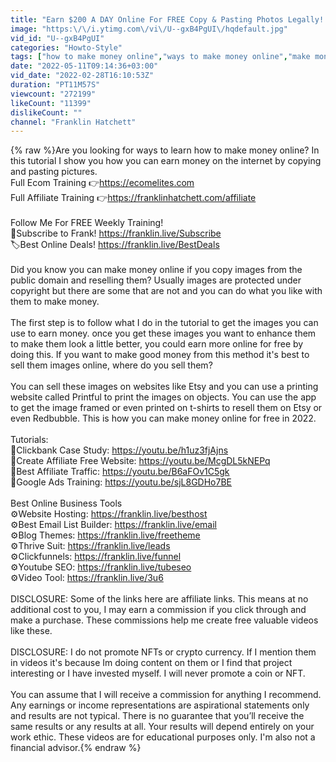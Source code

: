 ```yaml
---
title: "Earn $200 A DAY Online For FREE Copy & Pasting Photos Legally! (Make Money Online)"
image: "https:\/\/i.ytimg.com\/vi\/U--gxB4PgUI\/hqdefault.jpg"
vid_id: "U--gxB4PgUI"
categories: "Howto-Style"
tags: ["how to make money online","ways to make money online","make money online 2022"]
date: "2022-05-11T09:14:36+03:00"
vid_date: "2022-02-28T16:10:53Z"
duration: "PT11M57S"
viewcount: "272199"
likeCount: "11399"
dislikeCount: ""
channel: "Franklin Hatchett"
---
```

{% raw %}Are you looking for ways to learn how to make money online? In this tutorial I show you how you can earn money on the internet by copying and pasting pictures.<br />Full Ecom Training 👉<a rel="nofollow" target="blank" href="https://ecomelites.com">https://ecomelites.com</a><br />Full Affiliate Training 👉<a rel="nofollow" target="blank" href="https://franklinhatchett.com/affiliate">https://franklinhatchett.com/affiliate</a><br /><br />Follow Me For FREE Weekly Training!<br />🔔Subscribe to Frank! <a rel="nofollow" target="blank" href="https://franklin.live/Subscribe">https://franklin.live/Subscribe</a><br />🏷️Best Online Deals! <a rel="nofollow" target="blank" href="https://franklin.live/BestDeals">https://franklin.live/BestDeals</a><br /><br />Did you know you can make money online if you copy images from the public domain and reselling them? Usually images are protected under copyright but there are some that are not and you can do what you like with them to make money.<br /><br />The first step is to follow what I do in the tutorial to get the images you can use to earn money. once you get these images you want to enhance them to make them look a little better, you could earn more online for free by doing this. If you want to make good money from this method it's best to sell them images online, where do you sell them?<br /><br />You can sell these images on websites like Etsy and you can use a printing website called Printful to print the images on objects. You can use the app to get the image framed or even printed on t-shirts to resell them on Etsy or even Redbubble. This is how you can make money online for free in 2022.<br /><br />Tutorials:<br />💠Clickbank Case Study: <a rel="nofollow" target="blank" href="https://youtu.be/h1uz3fjAjns">https://youtu.be/h1uz3fjAjns</a><br />💠Create Affiliate Free Website: <a rel="nofollow" target="blank" href="https://youtu.be/McgDL5kNEPq">https://youtu.be/McgDL5kNEPq</a><br />💠Best Affiliate Traffic: <a rel="nofollow" target="blank" href="https://youtu.be/B6aFOv1C5gk">https://youtu.be/B6aFOv1C5gk</a><br />💠Google Ads Training: <a rel="nofollow" target="blank" href="https://youtu.be/sjL8GDHo7BE">https://youtu.be/sjL8GDHo7BE</a><br /><br />Best Online Business Tools<br />⚙️Website Hosting: <a rel="nofollow" target="blank" href="https://franklin.live/besthost">https://franklin.live/besthost</a><br />⚙️Best Email List Builder: <a rel="nofollow" target="blank" href="https://franklin.live/email">https://franklin.live/email</a><br />⚙️Blog Themes: <a rel="nofollow" target="blank" href="https://franklin.live/freetheme">https://franklin.live/freetheme</a><br />⚙️Thrive Suit: <a rel="nofollow" target="blank" href="https://franklin.live/leads">https://franklin.live/leads</a><br />⚙️Clickfunnels: <a rel="nofollow" target="blank" href="https://franklin.live/funnel">https://franklin.live/funnel</a><br />⚙️Youtube SEO: <a rel="nofollow" target="blank" href="https://franklin.live/tubeseo">https://franklin.live/tubeseo</a><br />⚙️Video Tool: <a rel="nofollow" target="blank" href="https://franklin.live/3u6">https://franklin.live/3u6</a><br /><br />DISCLOSURE: Some of the links here are affiliate links. This means at no additional cost to you, I may earn a commission if you click through and make a purchase. These commissions help me create free valuable videos like these.<br /><br />DISCLOSURE: I do not promote NFTs or crypto currency. If I mention them in videos it's because Im doing content on them or I find that project interesting or I have invested myself. I will never promote a coin or NFT.<br /><br />You can assume that I will receive a commission for anything I recommend. Any earnings or income representations are aspirational statements only and results are not typical. There is no guarantee that you’ll receive the same results or any results at all. Your results will depend entirely on your work ethic. These videos are for educational purposes only. I'm also not a financial advisor.{% endraw %}
